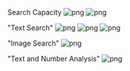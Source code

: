 Search Capacity
![png](Capacity.png)
![png](Categories.png)

"Text Search"
![png](searchsample.png)
![png](searchsample1.png)
![png](searchsample2.png)

"Image Search"
![png](imagesr.png)

"Text and Number Analysis"
![png](analy.png)


```

